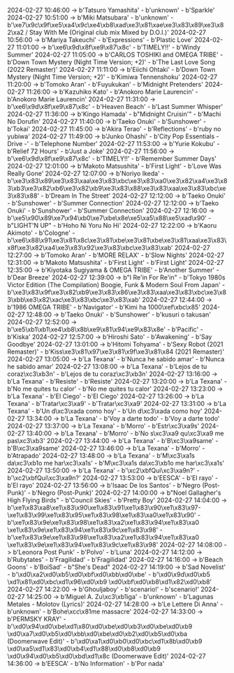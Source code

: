2024-02-27 10:46:00 -> b'Tatsuro Yamashita' - b'unknown' - b'Sparkle'
2024-02-27 10:51:00 -> b'Miki Matsubara' - b'unknown' - b'\xe7\x9c\x9f\xe5\xa4\x9c\xe4\xb8\xad\xe3\x81\xae\xe3\x83\x89\xe3\x82\xa2 / Stay With Me (Original club mix Mixed by D.O.I.)'
2024-02-27 10:56:00 -> b'Mariya Takeuchi' - b'Expressions' - b'Plastic Love'
2024-02-27 11:01:00 -> b'\xe6\x9d\x8f\xe9\x87\x8c' - b'TIMELY!!' - b'Windy Summer'
2024-02-27 11:05:00 -> b'CARLOS TOSHIKI and OMEGA TRIBE' - b'Down Town Mystery (Night Time Version; +2)' - b'The Last Love Song (2022 Remaster)'
2024-02-27 11:11:00 -> b'Eiichi Ohtaki' - b'Down Town Mystery (Night Time Version; +2)' - b'Kimiwa Tennenshoku'
2024-02-27 11:20:00 -> b'Tomoko Aran' - b'Fuyukukan' - b'Midnight Pretenders'
2024-02-27 11:26:00 -> b'Kazuhiko Kato' - b'Anokoro Marie Laurencin' - b'Anokoro Marie Laurencin'
2024-02-27 11:31:00 -> b'\xe6\x9d\x8f\xe9\x87\x8c' - b'Heaven Beach' - b'Last Summer Whisper'
2024-02-27 11:36:00 -> b'Kingo Hamada' - b"Midnight Cruisin'" - b'Machi No Dorufin'
2024-02-27 11:40:00 -> b'Taeko Onuki' - b'Sunshower' - b'Tokai'
2024-02-27 11:45:00 -> b'Akira Terao' - b'Reflections' - b'ruby no yubiwa'
2024-02-27 11:49:00 -> b'Junko Ohashi' - b'City Pop Essentials - Drive -' - b'Telephone Number'
2024-02-27 11:53:00 -> b'Yurie Kokubu' - b'Relief 72 Hours' - b'Just a Joke'
2024-02-27 11:56:00 -> b'\xe6\x9d\x8f\xe9\x87\x8c' - b'TIMELY!!' - b'Remember Summer Days'
2024-02-27 12:01:00 -> b'Makoto Matsushita' - b'First Light' - b'Love Was Really Gone'
2024-02-27 12:07:00 -> b'Noriyo Ikeda' - b'\xe3\x83\x89\xe3\x83\xaa\xe3\x83\xbc\xe3\x83\xa0\xe3\x82\xa4\xe3\x83\xb3\xe3\x82\xb6\xe3\x82\xb9\xe3\x83\x88\xe3\x83\xaa\xe3\x83\xbc\xe3\x83\x88' - b'Dream In The Street'
2024-02-27 12:12:00 -> b'Taeko Onuki' - b'Sunshower' - b'Summer Connection'
2024-02-27 12:12:00 -> b'Taeko Onuki' - b'Sunshower' - b'Summer Connection'
2024-02-27 12:16:00 -> b'\xe5\x90\x89\xe7\x94\xb0\xe7\xbe\x8e\xe5\xa5\x88\xe5\xad\x90' - b"LIGHT'N UP" - b'Hoho Ni Yoru No Hi'
2024-02-27 12:22:00 -> b'Kaoru Akimoto' - b'Cologne' - b'\xe6\x88\x91\xe3\x81\x8c\xe3\x81\xbe\xe3\x81\xbe\xe3\x81\xaa\xe3\x83\x8f\xe3\x82\xa4\xe3\x83\x92\xe3\x83\xbc\xe3\x83\xab'
2024-02-27 12:27:00 -> b'Tomoko Aran' - b'MORE RELAX' - b'Slow Nights'
2024-02-27 12:31:00 -> b'Makoto Matsushita' - b'First Light' - b'First Light'
2024-02-27 12:35:00 -> b'Kiyotaka Sugiyama & OMEGA TRIBE' - b'Another Summer' - b'Dear Breeze'
2024-02-27 12:39:00 -> b"I Re'in For Re'in" - b'Tokyo 1980s Victor Edition (The Compilation) Boogie, Funk & Modern Soul From Japan' - b'\xe3\x83\x9f\xe3\x82\xb9\xe3\x83\x86\xe3\x83\xaa\xe3\x83\xbc\xe3\x83\xbb\xe3\x82\xac\xe3\x83\xbc\xe3\x83\xab'
2024-02-27 12:44:00 -> b'1986 OMEGA TRIBE' - b'Navigator' - b'Kimi ha 1000\xef\xbc\x85'
2024-02-27 12:48:00 -> b'Taeko Onuki' - b'Sunshower' - b'kusuri o takusan'
2024-02-27 12:52:00 -> b'\xe5\xb1\xb1\xe4\xb8\x8b\xe9\x81\x94\xe9\x83\x8e' - b'Pacific' - b'Kiska'
2024-02-27 12:57:00 -> b'Hiroshi Sato' - b'Awakening' - b'Say Goodbye'
2024-02-27 13:01:00 -> b'Hitomi Tohyama' - b'Sexy Robot (2021 Remaster)' - b'Kiss\xe3\x81\x97\xe3\x81\x9f\xe3\x81\x84 (2021 Remaster)'
2024-02-27 13:05:00 -> b'La Texana' - b'Nunca he sabido amar' - b'Nunca he sabido amar'
2024-02-27 13:08:00 -> b'La Texana' - b'Lejos de tu coraz\xc3\xb3n' - b'Lejos de tu coraz\xc3\xb3n'
2024-02-27 13:16:00 -> b'La Texana' - b'Resiste' - b'Resiste'
2024-02-27 13:20:00 -> b'La Texana' - b'No me quites tu calor' - b'No me quites tu calor'
2024-02-27 13:23:00 -> b'La Texana' - b'El Ciego' - b'El Ciego'
2024-02-27 13:26:00 -> b'La Texana' - b'Tratar\xc3\xa9' - b'Tratar\xc3\xa9'
2024-02-27 13:31:00 -> b'La Texana' - b'Un d\xc3\xada como hoy' - b'Un d\xc3\xada como hoy'
2024-02-27 13:34:00 -> b'La Texana' - b'Voy a darte todo' - b'Voy a darte todo'
2024-02-27 13:37:00 -> b'La Texana' - b'Morro' - b'Estr\xc3\xa9s'
2024-02-27 13:40:00 -> b'La Texana' - b'Morro' - b'No s\xc3\xa9 qu\xc3\xa9 me pas\xc3\xb3'
2024-02-27 13:44:00 -> b'La Texana' - b'B\xc3\xa9same' - b'B\xc3\xa9same'
2024-02-27 13:46:00 -> b'La Texana' - b'Morro' - b'Atrapado'
2024-02-27 13:48:00 -> b'La Texana' - b'M\xc3\xa1s da\xc3\xb1o me har\xc3\xa1s' - b'M\xc3\xa1s da\xc3\xb1o me har\xc3\xa1s'
2024-02-27 13:50:00 -> b'La Texana' - b'\xc2\xbfQui\xc3\xa9n?' - b'\xc2\xbfQui\xc3\xa9n?'
2024-02-27 13:53:00 -> b'EESCA' - b'El rayo' - b'El rayo'
2024-02-27 13:56:00 -> b'Isaac De los Santos' - b'Negro (Post-Punk)' - b'Negro (Post-Punk)'
2024-02-27 14:00:00 -> b"Noel Gallagher's High Flying Birds" - b'Council Skies' - b'Pretty Boy'
2024-02-27 14:04:00 -> b'\xe1\x83\xa8\xe1\x83\x90\xe1\x83\x91\xe1\x83\x90\xe1\x83\x97-\xe1\x83\x99\xe1\x83\x95\xe1\x83\x98\xe1\x83\xa0\xe1\x83\x90' - b'\xe1\x83\x9e\xe1\x83\x98\xe1\x83\xa2\xe1\x83\x94\xe1\x83\xa0 \xe1\x83\x9e\xe1\x83\x94\xe1\x83\x9c\xe1\x83\x98' - b'\xe1\x83\x9e\xe1\x83\x98\xe1\x83\xa2\xe1\x83\x94\xe1\x83\xa0 \xe1\x83\x9e\xe1\x83\x94\xe1\x83\x9c\xe1\x83\x98'
2024-02-27 14:08:00 -> b'Leonora Post Punk' - b'Polvo' - b'Luna'
2024-02-27 14:12:00 -> b'Rubytates' - b'Fragilidad' - b'Fragilidad'
2024-02-27 14:16:00 -> b'Beach Goons' - b'BoiSad' - b"She's Dead"
2024-02-27 14:19:00 -> b'Sad Novelist' - b'\xd0\xa2\xd0\xb5\xd0\xbf\xd0\xbb\xd0\xbe' - b'\xd0\x9d\xd0\xb5 \xd1\x81\xd0\xbc\xd1\x96\xd0\xb9 \xd0\xbf\xd0\xb8\xd1\x82\xd0\xb8'
2024-02-27 14:22:00 -> b'Ghouljaboy' - b'scenario!' - b'scenario!'
2024-02-27 14:25:00 -> b'Miguel A. Zu\xc3\xb1iga' - b'unknown' - b'Lagunas Metales  -  Molotov (Lyrics)'
2024-02-27 14:28:00 -> b'Le Lettere Di Anna' - b'unknown' - b'Bohe\xcc\x81me massacre'
2024-02-27 14:33:00 -> b'PERMSKY KRAY' - b'\xd0\x94\xd0\xbe\xd1\x80\xd0\xbe\xd0\xb3\xd0\xbe\xd0\xb9 \xd0\xa7\xd0\xb5\xd0\xbb\xd0\xbe\xd0\xb2\xd0\xb5\xd0\xba (Doomerwave Edit)' - b'\xd0\xa1\xd0\xb0\xd0\xbc\xd1\x8b\xd0\xb9 \xd0\xa5\xd1\x83\xd0\xb4\xd1\x88\xd0\xb8\xd0\xb9 \xd0\x94\xd0\xb5\xd0\xbd\xd1\x8c (Doomerwave Edit)'
2024-02-27 14:36:00 -> b'EESCA' - b'No Information' - b'Por nada'
